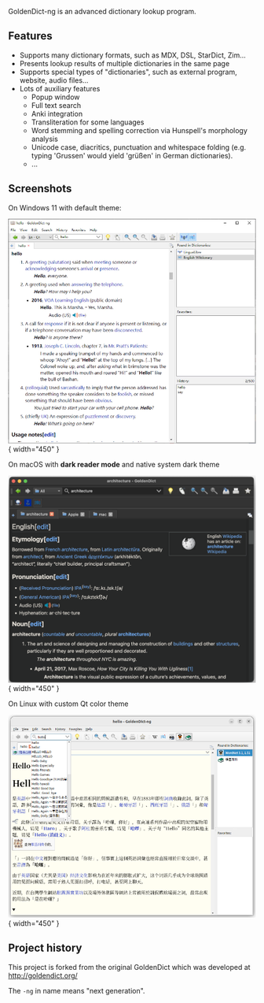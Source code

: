 GoldenDict-ng is an advanced dictionary lookup program.

## Features

* Supports many dictionary formats, such as MDX, DSL, StarDict, Zim...
* Presents lookup results of multiple dictionaries in the same page
* Supports special types of "dictionaries", such as external program, website, audio files...
* Lots of auxiliary features
    * Popup window
    * Full text search
    * Anki integration
    * Transliteration for some languages
    * Word stemming and spelling correction via Hunspell's morphology analysis 
    * Unicode case, diacritics, punctuation and whitespace folding (e.g. typing 'Grussen' would yield 'grüßen' in German dictionaries).
    * ...

## Screenshots
On Windows 11 with default theme:

![Windows Theme](img/windows_white.webp){ width="450" }

On macOS with **dark reader mode** and native system dark theme 

![macOS](img/mac_black.webp){ width="450" }

On Linux with custom Qt color theme

![Linux Custom Theme](img/linux_genshin.webp){ width="450" }

## Project history

This project is forked from the original GoldenDict which was developed at <http://goldendict.org/>

The `-ng` in name means "next generation".